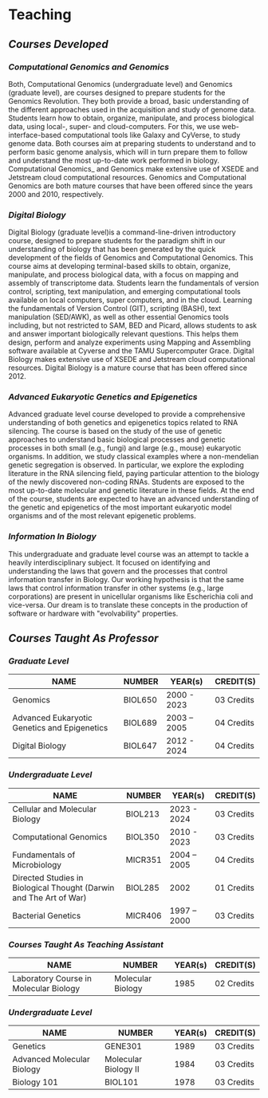 # **Teaching**

## ***Courses Developed***

### ***Computational Genomics and Genomics***
Both, Computational Genomics (undergraduate level) and Genomics
(graduate level), are courses designed to prepare students for the
Genomics Revolution. They both provide a broad, basic understanding of
the different approaches used in the acquisition and study of genome
data. Students learn how to obtain, organize, manipulate, and process
biological data, using local-, super- and cloud-computers. For this,
we use web-interface-based computational tools like Galaxy and
CyVerse, to study genome data. Both courses aim at preparing students
to understand and to perform basic genome analysis, which will in turn
prepare them to follow and understand the most up-to-date work
performed in biology. Computational Genomics_ and Genomics make
extensive use of XSEDE and Jetstream cloud computational
resources. Genomics and Computational Genomics are both mature courses
that have been offered since the years 2000 and 2010, respectively.

### ***Digital Biology***
Digital Biology (graduate level)is a command-line-driven introductory
course, designed to prepare students for the paradigm shift in our
understanding of biology that has been generated by the quick
development of the fields of Genomics and Computational Genomics. This
course aims at developing terminal-based skills to obtain, organize,
manipulate, and process biological data, with a focus on mapping and
assembly of transcriptome data. Students learn the fundamentals of
version control, scripting, text manipulation, and emerging
computational tools available on local computers, super computers, and
in the cloud. Learning the fundamentals of Version Control (GIT),
scripting (BASH), text manipulation (SED/AWK), as well as other
essential Genomics tools including, but not restricted to SAM, BED and
Picard, allows students to ask and answer important biologically
relevant questions. This helps them design, perform and analyze
experiments using Mapping and Assembling software available at Cyverse
and the TAMU Supercomputer Grace. Digital Biology makes extensive use
of XSEDE and Jetstream cloud computational resources. Digital Biology
is a mature course that has been offered since 2012.

### ***Advanced Eukaryotic Genetics and Epigenetics***
Advanced graduate level course developed to provide a comprehensive
understanding of both genetics and epigenetics topics related to RNA
silencing. The course is based on the study of the use of genetic
approaches to understand basic biological processes and genetic
processes in both small (e.g., fungi) and large (e.g., mouse)
eukaryotic organisms. In addition, we study classical examples where a
non-mendelian genetic segregation is observed. In particular, we
explore the exploding literature in the RNA silencing field, paying
particular attention to the biology of the newly discovered non-coding
RNAs. Students are exposed to the most up-to-date molecular and
genetic literature in these fields. At the end of the course, students
are expected to have an advanced understanding of the genetic and
epigenetics of the most important eukaryotic model organisms and of
the most relevant epigenetic problems.

### ***Information In Biology***
This undergraduate and graduate level course was an attempt to tackle
a heavily interdisciplinary subject. It focused on identifying and
understanding the laws that govern and the processes that control
information transfer in Biology. Our working hypothesis is that the
same laws that control information transfer in other systems (e.g.,
large corporations) are present in unicellular organisms like
Escherichia coli and vice-versa. Our dream is to translate these
concepts in the production of software or hardware with "evolvability"
properties.

## ***Courses Taught As Professor***

### ***Graduate Level***
| NAME                                         | NUMBER  | YEAR(s)     | CREDIT(S)  |
|----------------------------------------------|---------|-------------|------------|
| Genomics                                     | BIOL650 | 2000 - 2023 | 03 Credits |
| Advanced Eukaryotic Genetics and Epigenetics | BIOL689 | 2003 – 2005 | 04 Credits |
| Digital Biology                              | BIOL647 | 2012 - 2024 | 04 Credits |


### ***Undergraduate Level***
| NAME                                                               | NUMBER  | YEAR(s)     | CREDIT(S)  |
|--------------------------------------------------------------------|---------|-------------|------------|
| Cellular and Molecular Biology                                     | BIOL213 | 2023 - 2024 | 03 Credits |
| Computational Genomics                                             | BIOL350 | 2010 - 2023 | 03 Credits |
| Fundamentals of Microbiology                                       | MICR351 | 2004 – 2005 | 04 Credits |
| Directed Studies in Biological Thought (Darwin and The Art of War) | BIOL285 | 2002        | 01 Credits |
| Bacterial Genetics                                                 | MICR406 | 1997 – 2000 | 03 Credits |

### ***Courses Taught As Teaching Assistant***
| NAME                                   | NUMBER            | YEAR(s) | CREDIT(S)  |
|----------------------------------------|-------------------|---------|------------|
| Laboratory Course in Molecular Biology | Molecular Biology | 1985    | 02 Credits |

### ***Undergraduate Level***
| NAME                       | NUMBER               | YEAR(s) | CREDIT(S)  |
|----------------------------|----------------------|---------|------------|
| Genetics                   | GENE301              | 1989    | 03 Credits |
| Advanced Molecular Biology | Molecular Biology II | 1984    | 03 Credits |
| Biology 101                | BIOL101              | 1978    | 03 Credits |
